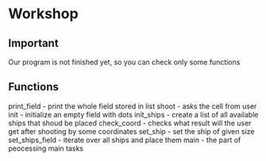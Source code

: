 # Workshop
## Important
Our program is not finished yet, so you can check only some functions

## Functions
print_field - print the whole field stored in list
shoot - asks the cell from user
init - initialize an empty field with dots
init_ships - create a list of all available ships that shoud be placed
check_coord - checks what result will the user get after shooting by some coordinates
set_ship - set the ship of given size
set_ships_field - iterate over all ships and place them
main - the part of peocessing main tasks
